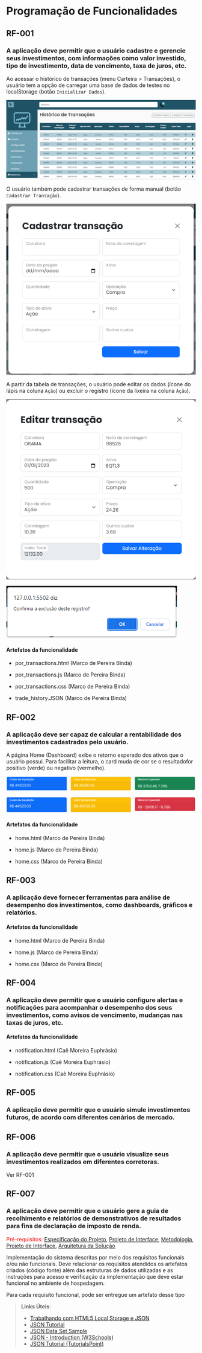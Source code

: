 # Programação de Funcionalidades

## RF-001 

### A aplicação deve permitir que o usuário cadastre e gerencie seus investimentos, com informações como valor investido, tipo de investimento, data de vencimento, taxa de juros, etc.

Ao acessar o histórico de transações (menu Carteira > Transações), o usuário tem a opção de carregar uma base de dados de testes no localStorage (botão `Inicializar Dados`). 

![Tela de Histórico de Transações](img/rf_01_transacoes.png)

O usuário também pode cadastrar transações de forma manual (botão `Cadastrar Transação`).

![Tela de Cadastro de Transações](img/rf_01_cadastrar_transacoes.png)

A partir da tabela de transações, o usuário pode editar os dados (ícone do lápis na coluna `Ação`) ou excluir o registro (ícone da lixeira na coluna `Ação`). 

![Tela de Edição de Transações](img/rf_01_editar_transacoes.png)

![Tela de Exclusão de Transações](img/rf_01_excluir_transacoes.png)

#### Artefatos da funcionalidade

- por_transactions.html (Marco de Pereira Binda)

- por_transactions.js (Marco de Pereira Binda)

- por_transactions.css (Marco de Pereira Binda)

- trade_history.JSON (Marco de Pereira Binda)

## RF-002 

### A aplicação deve ser capaz de calcular a rentabilidade dos investimentos cadastrados pelo usuário.

A página Home (Dashboard) exibe o retorno esperado dos ativos que o usuário possui. Para facilitar a leitura, o card muda de cor se o resultadofor positivo (verde) ou negativo (vermelho).

![Resultado positivo](img/rf_02_rentabilidade_01.png)

![Resultado negativo](img/rf_02_rentabilidade_02.png)



#### Artefatos da funcionalidade

- home.html (Marco de Pereira Binda)

- home.js (Marco de Pereira Binda)

- home.css (Marco de Pereira Binda)

## RF-003 

### A aplicação deve fornecer ferramentas para análise de desempenho dos investimentos, como dashboards, gráficos e relatórios.

#### Artefatos da funcionalidade

- home.html (Marco de Pereira Binda)

- home.js (Marco de Pereira Binda)

- home.css (Marco de Pereira Binda)

## RF-004 

### A aplicação deve permitir que o usuário configure alertas e notificações para acompanhar o desempenho dos seus investimentos, como avisos de vencimento, mudanças nas taxas de juros, etc.

#### Artefatos da funcionalidade

- notification.html (Caê Moreira Euphrásio)

- notification.js (Caê Moreira Euphrásio)

- notification.css (Caê Moreira Euphrásio)

## RF-005 

### A aplicação deve permitir que o usuário simule investimentos futuros, de acordo com diferentes cenários de mercado.

## RF-006 

### A aplicação deve permitir que o usuário visualize seus investimentos realizados em diferentes corretoras.

Ver RF-001 

## RF-007 

### A aplicação deve permitir que o usuário gere a guia de recolhimento e relatórios de demonstrativos de resultados para fins de declaração de imposto de renda.


<span style="color:red">Pré-requisitos: <a href="2-Especificação do Projeto.md"> Especificação do Projeto</a></span>, <a href="3-Projeto de Interface.md"> Projeto de Interface</a>, <a href="4-Metodologia.md"> Metodologia</a>, <a href="3-Projeto de Interface.md"> Projeto de Interface</a>, <a href="5-Arquitetura da Solução.md"> Arquitetura da Solução</a>

Implementação do sistema descritas por meio dos requisitos funcionais e/ou não funcionais. Deve relacionar os requisitos atendidos os artefatos criados (código fonte) além das estruturas de dados utilizadas e as instruções para acesso e verificação da implementação que deve estar funcional no ambiente de hospedagem.

Para cada requisito funcional, pode ser entregue um artefato desse tipo

> **Links Úteis**:
>
> - [Trabalhando com HTML5 Local Storage e JSON](https://www.devmedia.com.br/trabalhando-com-html5-local-storage-e-json/29045)
> - [JSON Tutorial](https://www.w3resource.com/JSON)
> - [JSON Data Set Sample](https://opensource.adobe.com/Spry/samples/data_region/JSONDataSetSample.html)
> - [JSON - Introduction (W3Schools)](https://www.w3schools.com/js/js_json_intro.asp)
> - [JSON Tutorial (TutorialsPoint)](https://www.tutorialspoint.com/json/index.htm)
